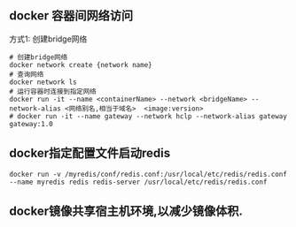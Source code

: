## docker 容器间网络访问

方式1: 创建bridge网络

```shell
# 创建bridge网络
docker network create {network name}
# 查询网络
docker network ls
# 运行容器时连接到指定网络
docker run -it --name <containerName> --network <bridgeName> --network-alias <网络别名,相当于域名>  <image:version>
# docker run -it --name gateway --network hclp --network-alias gateway gateway:1.0
```



## docker指定配置文件启动redis

```shell
docker run -v /myredis/conf/redis.conf:/usr/local/etc/redis/redis.conf --name myredis redis redis-server /usr/local/etc/redis/redis.conf
```

## docker镜像共享宿主机环境,以减少镜像体积.

